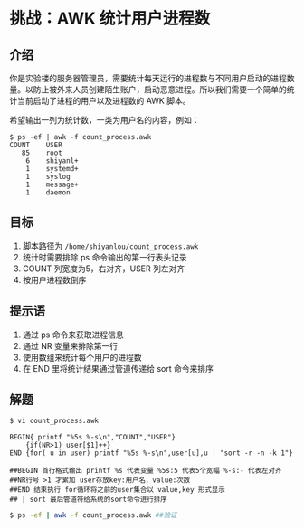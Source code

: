 # 挑战：AWK 统计用户进程数

## 介绍

你是实验楼的服务器管理员，需要统计每天运行的进程数与不同用户启动的进程数量。以防止被外来人员创建陌生账户，启动恶意进程。所以我们需要一个简单的统计当前启动了进程的用户以及进程数的 AWK 脚本。

希望输出一列为统计数，一类为用户名的内容，例如：

```shell
$ ps -ef | awk -f count_process.awk
COUNT    USER
   85    root
    6    shiyanl+
    1    systemd+
    1    syslog
    1    message+
    1    daemon
```

## 目标

1. 脚本路径为 `/home/shiyanlou/count_process.awk`
2. 统计时需要排除 ps 命令输出的第一行表头记录
3. COUNT 列宽度为5，右对齐，USER 列左对齐
4. 按用户进程数倒序

## 提示语

1. 通过 ps 命令来获取进程信息
2. 通过 NR 变量来排除第一行
3. 使用数组来统计每个用户的进程数
4. 在 END 里将统计结果通过管道传递给 sort 命令来排序

## 解题

```bash
$ vi count_process.awk
```

```shell
BEGIN{ printf "%5s %-s\n","COUNT","USER"} 
	{if(NR>1) user[$1]++}     
END {for( u in user) printf "%5s %-s\n",user[u],u | "sort -r -n -k 1"}

##BEGIN 首行格式输出 printf %s 代表变量 %5s:5 代表5个宽幅 %-s:- 代表左对齐
##NR行号 >1 才累加 user存放key:用户名，value:次数 
##END 结束执行 for循环将之前的user集合以 value,key 形式显示
## | sort 最后管道符给系统的sort命令进行排序
```

```bash
$ ps -ef | awk -f count_process.awk ##验证
```

